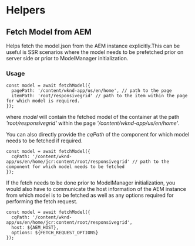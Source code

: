 # Helpers

## Fetch Model from AEM

Helps fetch the model.json from the AEM instance explicitly.This can be useful is SSR scenarios where the model needs to be prefetched prior on server side or prior to ModelManager initialization. 

### Usage

```
const model = await fetchModel({ 
  pagePath: '/content/wknd-app/us/en/home', // path to the page
  itemPath: 'root/responsivegrid' // path to the item within the page for which model is required.
});
```

where _model_ will contain the fetched model of the container at the path _'root/responsivegrid'_ within the page _'/content/wknd-app/us/en/home'_.

You can also directly provide the _cqPath_ of the component for which model needs to be fetched if required.

```
const model = await fetchModel({ 
  cqPath: '/content/wknd-app/us/en/home/jcr:content/root/responsivegrid' // path to the component for which model needs to be fetched
});
```

If the fetch needs to be done prior to ModelManager initialization, you would also have to communicate the host information of the AEM instance from which model is to be fetched as well as any options required for performing the fetch request.

```
const model = await fetchModel({ 
  cqPath: '/content/wknd-app/us/en/home/jcr:content/root/responsivegrid',
  host: ${AEM_HOST},
  options: ${FETCH_REQUEST_OPTIONS}
});
```
